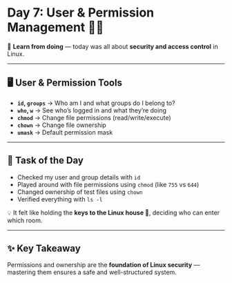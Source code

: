 # Day 7: User & Permission Management 👤🔑

🚀 **Learn from doing** — today was all about **security and access control** in Linux.  

---

## 🖥️ User & Permission Tools  

- **`id`, `groups`** → Who am I and what groups do I belong to?  
- **`who`, `w`** → See who’s logged in and what they’re doing  
- **`chmod`** → Change file permissions (read/write/execute)  
- **`chown`** → Change file ownership  
- **`umask`** → Default permission mask  

---

## 📂 Task of the Day  

- Checked my user and group details with `id`  
- Played around with file permissions using `chmod` (like `755` vs `644`)  
- Changed ownership of test files using `chown`  
- Verified everything with `ls -l`  

💡 It felt like holding the **keys to the Linux house 🔑**, deciding who can enter which room.  

---

## ✨ Key Takeaway  

Permissions and ownership are the **foundation of Linux security** — mastering them ensures a safe and well-structured system.  
